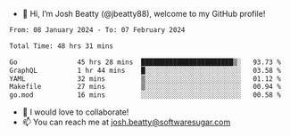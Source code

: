 - 👋 Hi, I’m Josh Beatty (@jbeatty88), welcome to my GitHub profile!

<!--START_SECTION:waka-->

```txt
From: 08 January 2024 - To: 07 February 2024

Total Time: 48 hrs 31 mins

Go               45 hrs 28 mins  ███████████████████████▒░   93.73 %
GraphQL          1 hr 44 mins    █░░░░░░░░░░░░░░░░░░░░░░░░   03.58 %
YAML             32 mins         ▒░░░░░░░░░░░░░░░░░░░░░░░░   01.12 %
Makefile         27 mins         ▒░░░░░░░░░░░░░░░░░░░░░░░░   00.94 %
go.mod           16 mins         ░░░░░░░░░░░░░░░░░░░░░░░░░   00.58 %
```

<!--END_SECTION:waka-->

- 💞️ I would love to collaborate!
- 📫 You can reach me at josh.beatty@softwaresugar.com

<!---
jbeatty88/jbeatty88 is a ✨ special ✨ repository because its `README.md` (this file) appears on your GitHub profile.
You can click the Preview link to take a look at your changes.
--->
